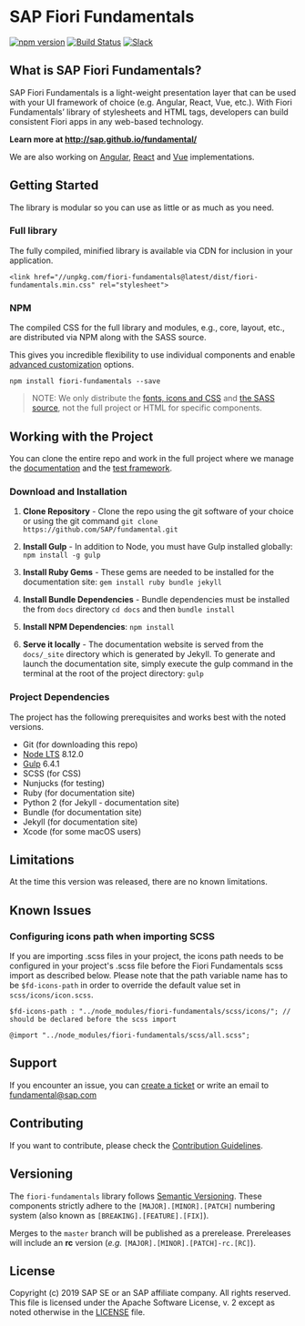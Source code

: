 # SAP Fiori Fundamentals

[![npm version](https://badge.fury.io/js/fiori-fundamentals.svg)](https://badge.fury.io/js/fiori-fundamentals)
[![Build Status](https://travis-ci.org/SAP/fundamental.svg?branch=master)](https://travis-ci.org/SAP/fundamental)
[![Slack](https://img.shields.io/badge/slack-ui--fundamentals-blue.svg?logo=slack)](https://ui-fundamentals.slack.com)


## What is SAP Fiori Fundamentals?

SAP Fiori Fundamentals is a light-weight presentation layer that can be used with your UI framework of choice (e.g. Angular, React, Vue, etc.). With Fiori Fundamentals’ library of stylesheets and HTML tags, developers can build consistent Fiori apps in any web-based technology.

**Learn more at http://sap.github.io/fundamental/**

We are also working on [Angular](https://github.com/SAP/fundamental-ngx), [React](https://github.com/SAP/fundamental-react) and [Vue](https://github.com/SAP/fundamental-vue) implementations.


## Getting Started
The library is modular so you can use as little or as much as you need.

### Full library
The fully compiled, minified library is available via CDN for inclusion in your application.

```
<link href="//unpkg.com/fiori-fundamentals@latest/dist/fiori-fundamentals.min.css" rel="stylesheet">
```

### NPM
The compiled CSS for the full library and modules, e.g., core, layout, etc., are distributed via NPM along with the SASS source.

This gives you incredible flexibility to use individual components and enable [advanced customization](https://github.com/SAP/fundamental/wiki/Advanced-Customization) options.

````
npm install fiori-fundamentals --save
````

> NOTE: We only distribute the [fonts, icons and CSS](https://github.com/SAP/fundamental/tree/master/dist) and [the SASS source](https://github.com/SAP/fundamental/tree/master/scss), not the full project or HTML for specific components.

## Working with the Project
You can clone the entire repo and work in the full project where we manage the [documentation](https://github.com/SAP/fundamental/tree/master/docs) and the [test framework](https://github.com/SAP/fundamental/tree/master/test).

### Download and Installation

1. **Clone Repository** - Clone the repo using the git software of your choice or using the git command `git clone https://github.com/SAP/fundamental.git`

2. **Install Gulp** - In addition to Node, you must have Gulp installed globally: `npm install -g gulp`

3. **Install Ruby Gems** - These gems are needed to be installed for the documentation site: `gem install ruby bundle jekyll`

4. **Install Bundle Dependencies** - Bundle dependencies must be installed the from `docs` directory
`cd docs` and then `bundle install`

5. **Install NPM Dependencies**: `npm install`

6. **Serve it locally** - The documentation website is served from the `docs/_site` directory which is generated by Jekyll. To generate and launch the documentation site, simply execute the gulp command in the terminal at the root of the project directory: `gulp`


### Project Dependencies
The project has the following prerequisites and works best with the noted versions.

* Git (for downloading this repo)
* [Node LTS](https://nodejs.org/) 8.12.0
* [Gulp](https://gulpjs.com/) 6.4.1
* SCSS (for CSS)
* Nunjucks (for testing)
* Ruby (for documentation site)
* Python 2 (for Jekyll - documentation site)
* Bundle (for documentation site)
* Jekyll (for documentation site)
* Xcode (for some macOS users)

## Limitations

At the time this version was released, there are no known limitations.


## Known Issues

### Configuring icons path when importing SCSS

If you are importing .scss files in your project, the icons path needs to be configured in your project's .scss file before the Fiori Fundamentals scss import as described below. Please note that the path variable name has to be `$fd-icons-path` in order to override the default value set in `scss/icons/icon.scss`.

```
$fd-icons-path : "../node_modules/fiori-fundamentals/scss/icons/"; // should be declared before the scss import

@import "../node_modules/fiori-fundamentals/scss/all.scss";

```


## Support

If you encounter an issue, you can [create a ticket](https://github.com/SAP/fundamental/issues) or write an email to fundamental@sap.com


## Contributing

If you want to contribute, please check the [Contribution Guidelines](https://github.com/SAP/fundamental/blob/master/.github/CONTRIBUTING.md).


## Versioning

The `fiori-fundamentals` library follows [Semantic Versioning](https://semver.org/). These components strictly adhere to the `[MAJOR].[MINOR].[PATCH]` numbering system (also known as `[BREAKING].[FEATURE].[FIX]`).

Merges to the `master` branch will be published as a prerelease. Prereleases will include an **rc** version (_e.g._ `[MAJOR].[MINOR].[PATCH]-rc.[RC]`).

## License

Copyright (c) 2019 SAP SE or an SAP affiliate company. All rights reserved.
This file is licensed under the Apache Software License, v. 2 except as noted otherwise in the [LICENSE](https://github.com/SAP/fundamental/blob/master/LICENSE) file.
